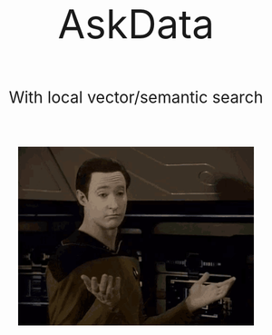 
<br><br>
<br><br>
<br><br>
<br><br>

<p align="center" style="font-size:5em;">AskData</p>
<p align="center" style="font-size:2em;">With local vector/semantic search</p>

<p align="center" style="font-size:5em;">
    <img src="PowerToys_Paste_20250604200629.png" />
</p>


